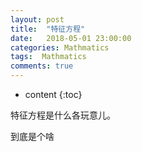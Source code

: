 ```yaml
---
layout: post
title:  "特征方程"
date:   2018-05-01 23:00:00
categories: Mathmatics 
tags:  Mathmatics
comments: true
---
```


* content
{:toc}

特征方程是什么各玩意儿。
<!--more-->
到底是个啥